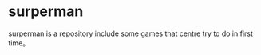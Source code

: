 surperman
=========

surperman is a repository include some games that centre try to do in first time。
